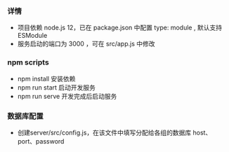### 详情
* 项目依赖 node.js 12，已在 package.json 中配置 type: module , 默认支持 ESModule
* 服务启动的端口为 3000 ，可在 src/app.js 中修改

### npm scripts

* npm install    安装依赖
* npm run start  启动开发服务
* npm run serve 开发完成后启动服务

### 数据库配置
* 创建server/src/config.js，在该文件中填写分配给各组的数据库 host、port、password

